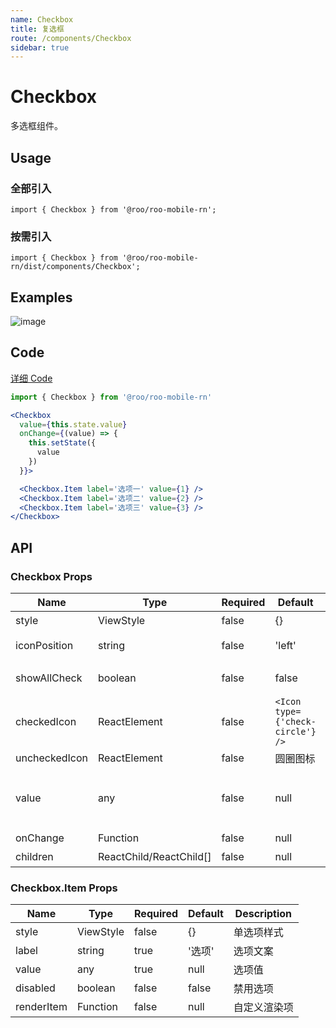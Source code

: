 ```yaml
---
name: Checkbox
title: 复选框
route: /components/Checkbox
sidebar: true
---
```


# Checkbox

多选框组件。

## Usage

### 全部引入
```
import { Checkbox } from '@roo/roo-mobile-rn';
```

### 按需引入
```
import { Checkbox } from '@roo/roo-mobile-rn/dist/components/Checkbox';
```

## Examples

![image](../images/Checkbox/1.gif)

## Code
[详细 Code](https://github.com/Meituan-Dianping/beeshell/tree/master/examples/Checkbox/index.tsx)

```jsx
import { Checkbox } from '@roo/roo-mobile-rn'

<Checkbox
  value={this.state.value}
  onChange={(value) => {
    this.setState({
      value
    })
  }}>

  <Checkbox.Item label='选项一' value={1} />
  <Checkbox.Item label='选项二' value={2} />
  <Checkbox.Item label='选项三' value={3} />
</Checkbox>
```

## API

### Checkbox Props
| Name | Type | Required | Default | Description |
| ---- | ---- | ---- | ---- | ---- |
| style | ViewStyle | false | {} | 样式 |
| iconPosition | string | false | 'left' | 图标位置，支持 'left' 'right' |
| showAllCheck | boolean | false | false | 是否启用全选功能 |
| checkedIcon | ReactElement | false | `<Icon type={'check-circle'} />` | 选中的图标 |
| uncheckedIcon | ReactElement | false | 圆圈图标 | 未选中的图标 |
| value | any | false | null | 选中的值，与 Checkbox.Item 的 value 属性对应 |
| onChange | Function | false | null | 值变化的回调 |
| children | ReactChild/ReactChild[] | false | null | 子元素 |

### Checkbox.Item Props
| Name | Type | Required | Default | Description |
| ---- | ---- | ---- | ---- | ---- |
| style | ViewStyle | false | {} | 单选项样式 |
| label | string | true | '选项' | 选项文案 |
| value | any | true | null | 选项值 |
| disabled | boolean | false | false | 禁用选项 |
| renderItem | Function | false | null | 自定义渲染项 |
